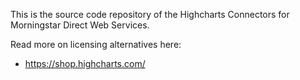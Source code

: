 This is the source code repository of the Highcharts Connectors for Morningstar Direct Web Services.

Read more on licensing alternatives here:
- https://shop.highcharts.com/
